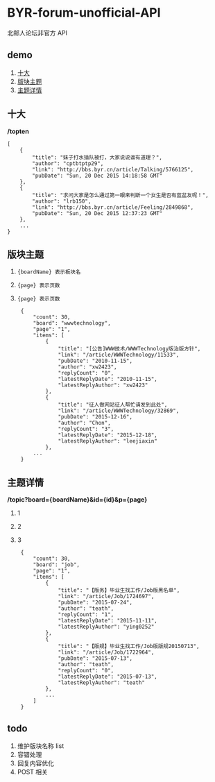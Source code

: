 # BYR-forum-unofficial-API

北邮人论坛非官方 API

## demo

1. [十大](https://dry-retreat-5114.herokuapp.com/topten)
2. [版块主题](https://dry-retreat-5114.herokuapp.com/section?board=wwwtechnology&p=1)
3. [主题详情](https://dry-retreat-5114.herokuapp.com/topic?board=wwwtechnology&id=32932&p=1)


## 十大

**/topten**


	[
		{
			"title": "妹子打水插队被打，大家说说谁有道理？",
			"author": "cptbtptp29",
			"link": "http://bbs.byr.cn/article/Talking/5766125",
			"pubDate": "Sun, 20 Dec 2015 14:18:58 GMT"
		},
		{
			"title": "求问大家是怎么通过第一眼来判断一个女生是否有蓝盆友呢！",
			"author": "lrb150",
			"link": "http://bbs.byr.cn/article/Feeling/2849868",
			"pubDate": "Sun, 20 Dec 2015 12:37:23 GMT"
		},
		...
	}

## 版块主题


1. `{boardName} 表示板块名`
2. `{page} 表示页数`
3. `{page} 表示页数`




		{
			"count": 30,
			"board": "wwwtechnology",
			"page": "1",
			"items": [
				{
					"title": "[公告]WWW技术/WWWTechnology版治版方针",
					"link": "/article/WWWTechnology/11533",
					"pubDate": "2010-11-15",
					"author": "xw2423",
					"replyCount": "0",
					"latestReplyDate": "2010-11-15",
					"latestReplyAuthor": "xw2423"
				},
				{
					"title": "征人做网站征人帮忙请发到此处",
					"link": "/article/WWWTechnology/32869",
					"pubDate": "2015-12-16",
					"author": "Chon",
					"replyCount": "3",
					"latestReplyDate": "2015-12-18",
					"latestReplyAuthor": "leejiaxin"
				},
			...
		}
	
## 主题详情

**/topic?board={boardName}&id={id}&p={page}**

1. 1
2. 2
3. 3


		{
			"count": 30,
			"board": "job",
			"page": "1",
			"items": [
				{
					"title": "【版务】毕业生找工作/Job版黑名单",
					"link": "/article/Job/1724697",
					"pubDate": "2015-07-24",
					"author": "teath",
					"replyCount": "1",
					"latestReplyDate": "2015-11-11",
					"latestReplyAuthor": "ying0252"
				},
				{
					"title": "【版规】毕业生找工作/Job版版规20150713",
					"link": "/article/Job/1722964",
					"pubDate": "2015-07-13",
					"author": "teath",
					"replyCount": "0",
					"latestReplyDate": "2015-07-13",
					"latestReplyAuthor": "teath"
				},
				...
			]
		}
		

## todo



1. 维护版块名称 list
2. 容错处理
3. 回复内容优化
4. POST 相关
